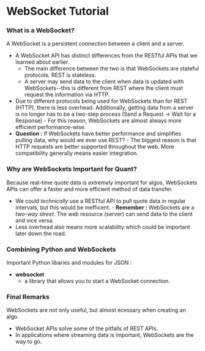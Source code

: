 # WebSocket Tutorial

### What is a WebSocket?
A WebSocket is a persistent connection between a client and a server.
-    A WebSocket API has distinct differences from the RESTful APIs that we learned about earlier. 
        -  The main difference between the two is that WebSockets are stateful protocols. REST is stateless.
        -  A server may send data to the client when data is updated with WebSockets--this is different from REST where the client must request the information via HTTP.
-   Due to different protocols being used for WebSockets than for REST (HTTP), there is less overhead. Additionally, getting data from a server is no longer has to be a two-step process (Send a Request -> Wait for a Response)
        -   For this reason, WebSockets are almost always more efficient performance-wise.
-   **Question :** If WebSockets have better performance and simplifies pulling data, why would we ever use REST?
        -   The biggest reason is that HTTP requests are better supported throughout the web. More compatibility generally means easier integration.

### Why are WebSockets Important for Quant?
Because real-time quote data is *extremely* important for algos, WebSockets APIs can offer a faster and more efficient method of data transfer.
-   We could *technically* use a RESTful API to pull quote data in regular intervals, but this would be inefficent.
        -   **Remember :** WebSockets are a *two-way street*. The web resource (server) can send data to the client and vice versa.
-   Less overhead also means more scalability which could be important later down the road.

### Combining Python and WebSockets
Important Python libaries and modules for JSON :
-    **websocket**
        - a library that allows you to start a WebSocket connection.



### Final Remarks
WebSockets are not only useful, but almost ecessary when creating an algo.
-   WebSocket APIs solve some of the pitfalls of REST APIs.
-   In applications where streaming data is important, WebSockets are the way to go.